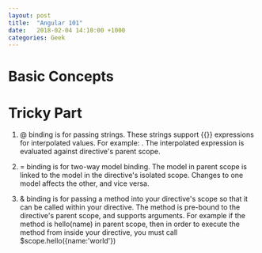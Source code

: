 ```yaml
---
layout: post
title:  "Angular 101"
date:   2018-02-04 14:10:00 +1000
categories: Geek
---
```


Basic Concepts
==============


Tricky Part
========================

1. @ binding is for passing strings. These strings support {{}} expressions for interpolated values. For example: . The interpolated expression is evaluated against directive's parent scope.

2. = binding is for two-way model binding. The model in parent scope is linked to the model in the directive's isolated scope. Changes to one model affects the other, and vice versa.

3. & binding is for passing a method into your directive's scope so that it can be called within your directive. The method is pre-bound to the directive's parent scope, and supports arguments. For example if the method is hello(name) in parent scope, then in order to execute the method from inside your directive, you must call $scope.hello({name:'world'})
